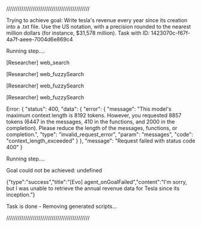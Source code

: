 
////////////////////////////////////////////

Trying to achieve goal: Write tesla's revenue every year since its creation into a .txt file. Use the US notation, with a precision rounded to the nearest million dollars (for instance, $31,578 million).
Task with ID: 1423070c-f67f-4a7f-aeee-7004d6e869c4

Running step....

[Researcher] web_search

[Researcher] web_fuzzySearch

[Researcher] web_fuzzySearch

[Researcher] web_fuzzySearch

Error: {
  "status": 400,
  "data": {
    "error": {
      "message": "This model's maximum context length is 8192 tokens. However, you requested 8857 tokens (6447 in the messages, 410 in the functions, and 2000 in the completion). Please reduce the length of the messages, functions, or completion.",
      "type": "invalid_request_error",
      "param": "messages",
      "code": "context_length_exceeded"
    }
  },
  "message": "Request failed with status code 400"
}
  


Running step....

Goal could not be achieved: undefined
  


{"type":"success","title":"[Evo] agent_onGoalFailed","content":"I'm sorry, but I was unable to retrieve the annual revenue data for Tesla since its inception."}

Task is done - Removing generated scripts...

////////////////////////////////////////////



